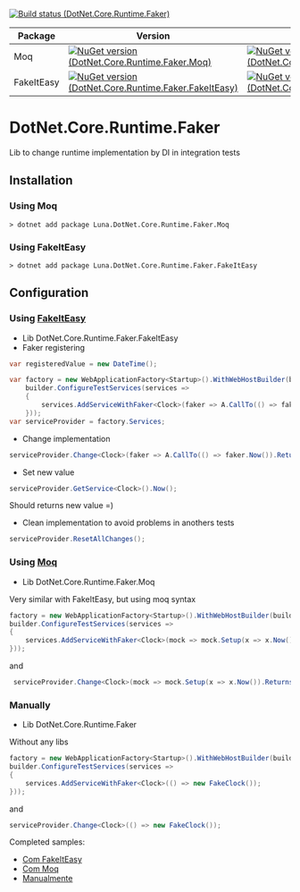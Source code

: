 
[![Build status (DotNet.Core.Runtime.Faker)](https://img.shields.io/github/actions/workflow/status/willsbctm/DotNet.Core.Runtime.Faker/build.yaml)](https://github.com/willsbctm/DotNet.Core.Runtime.Faker/actions/workflows/build.yaml)

| Package | Version   | Downloads | 
| ------------- | ------------- | -- |
| Moq | [![NuGet version (DotNet.Core.Runtime.Faker.Moq)](https://img.shields.io/github/v/release/willsbctm/DotNet.Core.Runtime.Faker)](https://www.nuget.org/packages/Luna.DotNet.Core.Runtime.Faker.Moq/) | [![NuGet version (DotNet.Core.Runtime.Faker.Moq)](https://img.shields.io/nuget/dt/Luna.DotNet.Core.Runtime.Faker.Moq)](https://www.nuget.org/packages/Luna.DotNet.Core.Runtime.Faker.Moq/) |
| FakeItEasy | [![NuGet version (DotNet.Core.Runtime.Faker.FakeItEasy)](https://img.shields.io/github/v/release/willsbctm/DotNet.Core.Runtime.Faker)](https://www.nuget.org/packages/Luna.DotNet.Core.Runtime.Faker.FakeItEasy/) | [![NuGet version (DotNet.Core.Runtime.Faker.FakeItEasy)](https://img.shields.io/nuget/dt/Luna.DotNet.Core.Runtime.Faker.FakeItEasy)](https://www.nuget.org/packages/Luna.DotNet.Core.Runtime.Faker.FakeItEasy/)


# DotNet.Core.Runtime.Faker

Lib to change runtime implementation by DI in integration tests

## Installation

### Using Moq
```
> dotnet add package Luna.DotNet.Core.Runtime.Faker.Moq
```

### Using FakeItEasy
```
> dotnet add package Luna.DotNet.Core.Runtime.Faker.FakeItEasy
```

## Configuration

### Using [FakeItEasy](https://github.com/FakeItEasy/FakeItEasy)
- Lib DotNet.Core.Runtime.Faker.FakeItEasy 
-  Faker registering 
```c#
var registeredValue = new DateTime();

var factory = new WebApplicationFactory<Startup>().WithWebHostBuilder(builder =>
    builder.ConfigureTestServices(services =>
    {
        services.AddServiceWithFaker<Clock>(faker => A.CallTo(() => faker.Now()).Returns(registeredValue));
    }));
var serviceProvider = factory.Services;
```

- Change implementation
```c#
serviceProvider.Change<Clock>(faker => A.CallTo(() => faker.Now()).Returns(new DateTime()));
```

- Set new value

```c#
serviceProvider.GetService<Clock>().Now();
```
Should returns new value =)

- Clean implementation to avoid problems in anothers tests
```c#
serviceProvider.ResetAllChanges();
```

### Using [Moq](https://github.com/Moq/moq4)
- Lib DotNet.Core.Runtime.Faker.Moq

Very similar with FakeItEasy, but using moq syntax
```c#
factory = new WebApplicationFactory<Startup>().WithWebHostBuilder(builder =>
builder.ConfigureTestServices(services =>
{
    services.AddServiceWithFaker<Clock>(mock => mock.Setup(x => x.Now()).Returns(registeredValue));
}));
```
and
```c#
 serviceProvider.Change<Clock>(mock => mock.Setup(x => x.Now()).Returns(new DateTime()));
```

### Manually
- Lib DotNet.Core.Runtime.Faker

Without any libs
```c#
factory = new WebApplicationFactory<Startup>().WithWebHostBuilder(builder =>
builder.ConfigureTestServices(services =>
{
    services.AddServiceWithFaker<Clock>(() => new FakeClock());
}));
```
and
```c#
serviceProvider.Change<Clock>(() => new FakeClock());
```

Completed samples:
- [Com FakeItEasy](https://github.com/willsbctm/DotNet.Core.Runtime.Faker/blob/main/test/DotNet.Core.Runtime.Faker.Integration.Tests/RuntimeFakerUsingFakeItEasyTests.cs)
- [Com Moq](https://github.com/willsbctm/DotNet.Core.Runtime.Faker/blob/main/test/DotNet.Core.Runtime.Faker.Integration.Tests/RuntimeFakerUsingMoqTests.cs)
- [Manualmente](https://github.com/willsbctm/DotNet.Core.Runtime.Faker/blob/main/test/DotNet.Core.Runtime.Faker.Integration.Tests/RuntimeFakerUsingCustomFakerTests.cs)